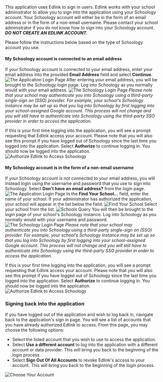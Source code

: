 This application uses Edlink to sign in users. Edlink works with your school administrator to allow you to sign into the application using your Schoology account. Your Schoology account will either be in the form of an email address or in the form of a non-email username. Please contact your school administrator if you do not know how to sign into your Schoology account. ***DO NOT CREATE AN EDLINK ACCOUNT.***

Please follow the instructions below based on the type of Schoology account you use.

#### My Schoology account is connected to an email address
If your Schoology account is connected to your email address, enter your email address into the provided **Email Address** field and select **Continue**.
<img class="block" src="/documentation/media/dashboard/school/log-in-screen.jpg" alt="The Application Login Page" />
After entering your email address, you will be brought to the Schoology login page. Log into Schoology as you normally would with your email address.
<img class="block" src="/documentation/media/dashboard/school/schoology-login.jpg" alt="The Schoology Login Page" />
*Please note that your school may authenticate you into Schoology using a third-party single-sign on (SSO) provider. For example, your school's Schoology instance may be set up so that you log into Schoology by first logging into your school-assigned Google account. This process will not change and you will still have to authenticate into Schoology using the third-party SSO provider in order to access the application.*

If this is your first time logging into the application, you will see a prompt requesting that Edlink access your account. Please note that you will also see this prompt if you have logged out of Schoology since the last time you logged into the application. Select **Authorize** to continue logging in. You should now be logged into the application.
<img class="block" src="/documentation/media/dashboard/school/schoology-authorize.jpg" alt="Authorize Edlink to Access Schoology" />

#### My Schoology account is in the form of a non-email username
If your Schoology account is not connected to your email address, you will instead login using the username and password that you use to sign into Schoology. Select **Don't have an email address?** from the login page.
<img class="block" src="/documentation/media/dashboard/school/log-in-screen.jpg" alt="The Application Login Page" />
In the **Find Your School...** field, enter the name of your school. If your administrator has authorized the application, your school will appear in the list below the field.
<img class="block" src="/documentation/media/dashboard/school/find-your-school.jpg" alt="Find Your School" />
Select your school from the list.
<img class="block" src="/documentation/media/dashboard/school/edlink-school.jpg" alt="Schools Query" />
You will then be brought to the login page of your school's Schoology instance. Log into Schoology as you normally would with your username and password.
<img class="block" src="/documentation/media/dashboard/school/schoology-login.jpg" alt="The Schoology Login Page" />
*Please note that your school may authenticate you into Schoology using a third-party single-sign on (SSO) provider. For example, your school's Schoology instance may be set up so that you log into Schoology by first logging into your school-assigned Google account. This process will not change and you will still have to authenticate into Schoology using the third-party SSO provider in order to access the application.*

If this is your first time logging into the application, you will see a prompt requesting that Edlink access your account. Please note that you will also see this prompt if you have logged out of Schoology since the last time you logged into the application. Select **Authorize** to continue logging in. You should now be logged into the application.
<img class="block" src="/documentation/media/dashboard/school/schoology-authorize.jpg" alt="Authorize Edlink to Access Schoology" />

### Signing back into the application
If you have logged out of the application and wish to log back in, navigate back to the application's sign in page. You will see a list of accounts that you have already authorized Edlink to access.
From this page, you may choose the following options:
- Select the listed account that you wish to use to access the application.
- Select **Use a different account** to log into the application with a different account or data provider. This will bring you back to the beginning of the login process.
- Select **Sign Out Of All Accounts** to revoke Edlink's access to your account. This will bring you back to the beginning of the login process.
<img class="block" src="/documentation/media/dashboard/school/schoology-choose-account.jpg" alt="Choose Your Account" />